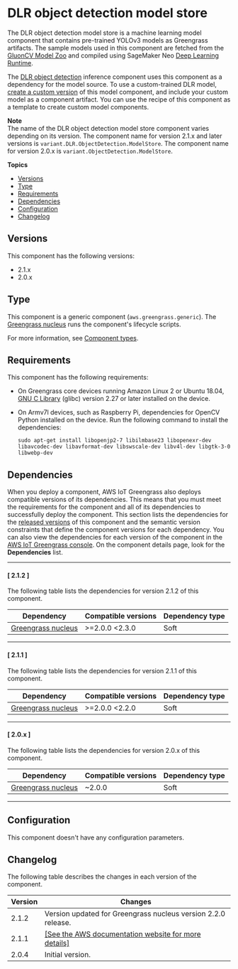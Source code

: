 # DLR object detection model store<a name="dlr-object-detection-model-store-component"></a>

The DLR object detection model store is a machine learning model component that contains pre\-trained YOLOv3 models as Greengrass artifacts\. The sample models used in this component are fetched from the [GluonCV Model Zoo](https://cv.gluon.ai/model_zoo/index.html) and compiled using SageMaker Neo [Deep Learning Runtime](https://github.com/neo-ai/neo-ai-dlr)\.

The [DLR object detection](dlr-object-detection-component.md) inference component uses this component as a dependency for the model source\. To use a custom\-trained DLR model, [create a custom version](ml-customization.md#override-public-model-store) of this model component, and include your custom model as a component artifact\. You can use the recipe of this component as a template to create custom model components\. 

**Note**  
The name of the DLR object detection model store component varies depending on its version\. The component name for version 2\.1\.x and later versions is `variant.DLR.ObjectDetection.ModelStore`\. The component name for version 2\.0\.x is `variant.ObjectDetection.ModelStore`\.

**Topics**
+ [Versions](#dlr-object-detection-model-store-component-versions)
+ [Type](#dlr-object-detection-model-store-component-type)
+ [Requirements](#dlr-object-detection-model-store-component-requirements)
+ [Dependencies](#dlr-object-detection-model-store-component-dependencies)
+ [Configuration](#dlr-object-detection-model-store-component-configuration)
+ [Changelog](#dlr-object-detection-model-store-component-changelog)

## Versions<a name="dlr-object-detection-model-store-component-versions"></a>

This component has the following versions:
+ 2\.1\.x 
+ 2\.0\.x

## Type<a name="dlr-object-detection-model-store-component-type"></a>

<a name="public-component-type-generic"></a>This component is a generic component \(`aws.greengrass.generic`\)\. The [Greengrass nucleus](greengrass-nucleus-component.md) runs the component's lifecycle scripts\.

<a name="public-component-type-more-information"></a>For more information, see [Component types](manage-components.md#component-types)\.

## Requirements<a name="dlr-object-detection-model-store-component-requirements"></a>

This component has the following requirements:<a name="ml-component-requirements"></a>
+ <a name="ml-req-glibc"></a>On Greengrass core devices running Amazon Linux 2 or Ubuntu 18\.04, [GNU C Library](https://www.gnu.org/software/libc/) \(glibc\) version 2\.27 or later installed on the device\.
+ On Armv7l devices, such as Raspberry Pi, dependencies for OpenCV Python installed on the device\. Run the following command to install the dependencies: 

  ```
  sudo apt-get install libopenjp2-7 libilmbase23 libopenexr-dev libavcodec-dev libavformat-dev libswscale-dev libv4l-dev libgtk-3-0 libwebp-dev
  ```

## Dependencies<a name="dlr-object-detection-model-store-component-dependencies"></a>

When you deploy a component, AWS IoT Greengrass also deploys compatible versions of its dependencies\. This means that you must meet the requirements for the component and all of its dependencies to successfully deploy the component\. This section lists the dependencies for the [released versions](#dlr-object-detection-model-store-component-changelog) of this component and the semantic version constraints that define the component versions for each dependency\. You can also view the dependencies for each version of the component in the [AWS IoT Greengrass console](https://console.aws.amazon.com/greengrass)\. On the component details page, look for the **Dependencies** list\.

------
#### [ 2\.1\.2 ]

The following table lists the dependencies for version 2\.1\.2 of this component\.


| Dependency | Compatible versions | Dependency type | 
| --- | --- | --- | 
| [Greengrass nucleus](greengrass-nucleus-component.md) | >=2\.0\.0 <2\.3\.0 | Soft | 

------
#### [ 2\.1\.1 ]

The following table lists the dependencies for version 2\.1\.1 of this component\.


| Dependency | Compatible versions | Dependency type | 
| --- | --- | --- | 
| [Greengrass nucleus](greengrass-nucleus-component.md) | >=2\.0\.0 <2\.2\.0 | Soft | 

------
#### [ 2\.0\.x ]

The following table lists the dependencies for version 2\.0\.x of this component\.


| Dependency | Compatible versions | Dependency type | 
| --- | --- | --- | 
| [Greengrass nucleus](greengrass-nucleus-component.md) | \~2\.0\.0 | Soft | 

------

## Configuration<a name="dlr-object-detection-model-store-component-configuration"></a>

This component doesn't have any configuration parameters\.

## Changelog<a name="dlr-object-detection-model-store-component-changelog"></a>

The following table describes the changes in each version of the component\.


|  **Version**  |  **Changes**  | 
| --- | --- | 
|  2\.1\.2  |  Version updated for Greengrass nucleus version 2\.2\.0 release\.  | 
|  2\.1\.1  |  <a name="changelog-dlr-object-detection-model-store-2.1.1"></a>[\[See the AWS documentation website for more details\]](http://docs.aws.amazon.com/greengrass/v2/developerguide/dlr-object-detection-model-store-component.html) | 
|  2\.0\.4  |  Initial version\.  | 